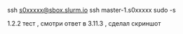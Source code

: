 ssh s0ххххх@sbox.slurm.io
ssh master-1.s0ххххх
sudo -s

1.2.2 тест , смотри ответ в 3.11.3 , сделал скриншот
